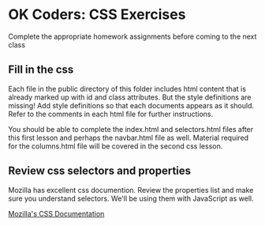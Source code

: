 OK Coders: CSS Exercises
====

Complete the appropriate homework assignments before coming to the next class

## Fill in the css

Each file in the public directory of this folder includes html content that is already marked up with id and class attributes. But the style definitions are missing! Add style definitions so that each documents appears as it should. Refer to the comments in each html file for further instructions.

You should be able to complete the index.html and selectors.html files after this first lesson and perhaps the navbar.html file as well. Material required for the columns.html file will be covered in the second css lesson.

## Review css selectors and properties

Mozilla has excellent css documention. Review the properties list and make sure you understand selectors. We'll be using them with JavaScript as well.

[Mozilla's CSS Documentation](https://developer.mozilla.org/en-US/docs/Web/CSS/Reference)
